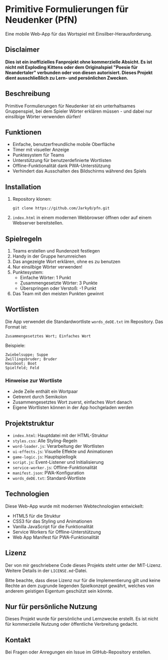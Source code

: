 # Primitive Formulierungen für Neudenker (PfN)

Eine mobile Web-App für das Wortspiel mit Einsilber-Herausforderung.

## Disclaimer

**Dies ist ein inoffizielles Fanprojekt ohne kommerzielle Absicht. Es ist nicht mit Exploding Kittens oder dem Originalspiel "Poesie für Neandertaler" verbunden oder von diesen autorisiert. Dieses Projekt dient ausschließlich zu Lern- und persönlichen Zwecken.**

## Beschreibung

Primitive Formulierungen für Neudenker ist ein unterhaltsames Gruppenspiel, bei dem Spieler Wörter erklären müssen - und dabei nur einsilbige Wörter verwenden dürfen!

## Funktionen

- Einfache, benutzerfreundliche mobile Oberfläche
- Timer mit visueller Anzeige
- Punktesystem für Teams
- Unterstützung für benutzerdefinierte Wortlisten
- Offline-Funktionalität dank PWA-Unterstützung
- Verhindert das Ausschalten des Bildschirms während des Spiels

## Installation

1. Repository klonen:

   ```
   git clone https://github.com/Jarky0/pfn.git
   ```

2. `index.html` in einem modernen Webbrowser öffnen oder auf einem Webserver bereitstellen.

## Spielregeln

1. Teams erstellen und Rundenzeit festlegen
2. Handy in der Gruppe herumreichen
3. Das angezeigte Wort erklären, ohne es zu benutzen
4. Nur einsilbige Wörter verwenden!
5. Punktesystem:
   - Einfache Wörter: 1 Punkt
   - Zusammengesetzte Wörter: 3 Punkte
   - Überspringen oder Verstoß: -1 Punkt
6. Das Team mit den meisten Punkten gewinnt

## Wortlisten

Die App verwendet die Standardwortliste `words_deDE.txt` im Repository. Das Format ist:

```
Zusammengesetztes Wort; Einfaches Wort
```

Beispiele:

```
Zwiebelsuppe; Suppe
Zwillingsbruder; Bruder
Hausboot; Boot
Spielfeld; Feld
```

### Hinweise zur Wortliste

- Jede Zeile enthält ein Wortpaar
- Getrennt durch Semikolon
- Zusammengesetztes Wort zuerst, einfaches Wort danach
- Eigene Wortlisten können in der App hochgeladen werden

## Projektstruktur

- `index.html`: Hauptdatei mit der HTML-Struktur
- `styles.css`: Alle Styling-Regeln
- `word-loader.js`: Verarbeitung der Wortlisten
- `ui-effects.js`: Visuelle Effekte und Animationen
- `game-logic.js`: Hauptspiellogik
- `script.js`: Event-Listener und Initialisierung
- `service-worker.js`: Offline-Funktionalität
- `manifest.json`: PWA-Konfiguration
- `words_deDE.txt`: Standard-Wortliste

## Technologien

Diese Web-App wurde mit modernen Webtechnologien entwickelt:

- HTML5 für die Struktur
- CSS3 für das Styling und Animationen
- Vanilla JavaScript für die Funktionalität
- Service Workers für Offline-Unterstützung
- Web App Manifest für PWA-Funktionalität

## Lizenz

Der von mir geschriebene Code dieses Projekts steht unter der MIT-Lizenz. Weitere Details in der `LICENSE.md`-Datei.

Bitte beachte, dass diese Lizenz nur für die Implementierung gilt und keine Rechte an dem zugrunde liegenden Spielkonzept gewährt, welches von anderem geistigen Eigentum geschützt sein könnte.

## Nur für persönliche Nutzung

Dieses Projekt wurde für persönliche und Lernzwecke erstellt. Es ist nicht für kommerzielle Nutzung oder öffentliche Verbreitung gedacht.

## Kontakt

Bei Fragen oder Anregungen ein Issue im GitHub-Repository erstellen.
